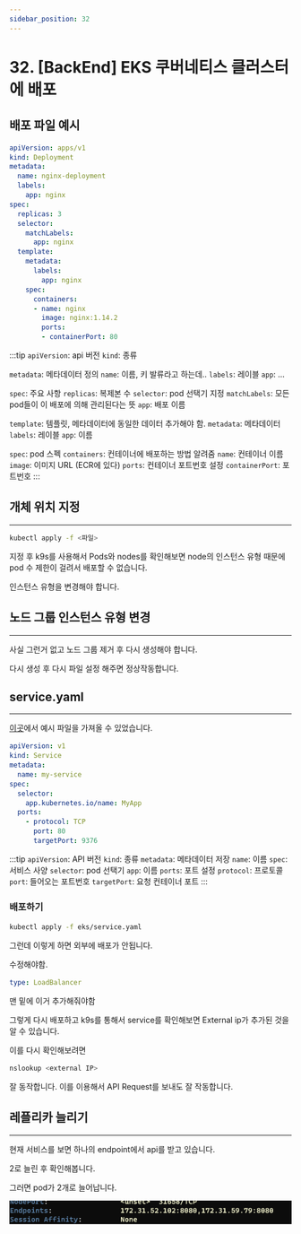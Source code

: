```yaml
---
sidebar_position: 32
---
```


# 32. [BackEnd] EKS 쿠버네티스 클러스터에 배포

## 배포 파일 예시

```yaml
apiVersion: apps/v1
kind: Deployment
metadata:
  name: nginx-deployment
  labels:
    app: nginx
spec:
  replicas: 3
  selector:
    matchLabels:
      app: nginx
  template:
    metadata:
      labels:
        app: nginx
    spec:
      containers:
      - name: nginx
        image: nginx:1.14.2
        ports:
        - containerPort: 80
```

:::tip
`apiVersion`: api 버전
`kind`: 종류

`metadata`: 메타데이터 정의
  `name`: 이름, 키 발류라고 하는데..
    `labels`: 레이블
      `app`: ...

`spec`: 주요 사항
  `replicas`: 복제본 수
  `selector`: pod 선택기 지정
    `matchLabels`: 모든 pod들이 이 배포에 의해 관리된다는 뜻
      `app`: 배포 이름

`template`: 템플릿, 메타데이터에 동일한 데이터 추가해야 함.
  `metadata`: 메타데이터
    `labels`: 레이블
      `app`: 이름

`spec`: pod 스펙
  `containers`: 컨테이너에 배포하는 방법 알려줌
    `name`: 컨테이너 이름
    `image`: 이미지 URL (ECR에 있다)
    `ports`: 컨테이너 포트번호 설정
      `containerPort`: 포트번호
:::


## 개체 위치 지정
---

```bash
kubectl apply -f <파일>
```

지정 후 k9s를 사용해서 Pods와 nodes를 확인해보면 node의 인스턴스 유형 때문에 pod 수 제한이 걸려서 배포할 수 없습니다.

인스턴스 유형을 변경해야 합니다.


## 노드 그룹 인스턴스 유형 변경
---

사실 그런거 없고 노드 그룹 제거 후 다시 생성해야 합니다.


다시 생성 후 다시 파일 설정 해주면 정상작동합니다.


## service.yaml
---

[이곳](https://kubernetes.io/ko/docs/concepts/services-networking/service/)에서 예시 파일을 가져올 수 있었습니다.

```yaml
apiVersion: v1
kind: Service
metadata:
  name: my-service
spec:
  selector:
    app.kubernetes.io/name: MyApp
  ports:
    - protocol: TCP
      port: 80
      targetPort: 9376
```

:::tip
`apiVersion`: API 버전
`kind`: 종류
`metadata`: 메타데이터 저장
  `name`: 이름
`spec`: 서비스 사양
  `selector`: pod 선택기 
    `app`: 이름
  `ports`: 포트 설정
    `protocol`: 프로토콜
      `port`: 들어오는 포트번호
      `targetPort`: 요청 컨테이너 포트
:::

### 배포하기

```bash
kubectl apply -f eks/service.yaml
```

그런데 이렇게 하면 외부에 배포가 안됩니다.

수정해야함.

```yaml
type: LoadBalancer
```

맨 밑에 이거 추가해줘야함


그렇게 다시 배포하고 k9s를 통해서 service를 확인해보면 External ip가 추가된 것을 알 수 있습니다.

이를 다시 확인해보려면

```bash
nslookup <external IP>
```

잘 동작합니다. 이를 이용해서 API Request를 보내도 잘 작동합니다.


## 레플리카 늘리기
---

현재 서비스를 보면 하나의 endpoint에서 api를 받고 있습니다.

2로 늘린 후 확인해봅니다.

그러면 pod가 2개로 늘어납니다.

![Alt text](./img/30/image2.png)